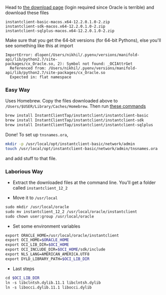 Head to [the download page](http://www.oracle.com/technetwork/topics/intel-macsoft-096467.html) (login required since Oracle is terrible) and download these files 

    instantclient-basic-macos.x64-12.2.0.1.0-2.zip
    instantclient-sdk-macos.x64-12.2.0.1.0-2.zip
    instantclient-sqlplus-macos.x64-12.2.0.1.0-2.zip

Make sure that you get the 64-bit versions (for 64-bit Pythons), else you'll see something like this at import

    ImportError: dlopen(/Users/nikhil/.pyenv/versions/manifold-api/lib/python2.7/site-packages/cx_Oracle.so, 2): Symbol not found: _OCIAttrGet  
      Referenced from: /Users/nikhil/.pyenv/versions/manifold-api/lib/python2.7/site-packages/cx_Oracle.so  
      Expected in: flat namespace

### Easy Way

Uses Homebrew. Copy the files downloaded above to `/Users/$USER/Library/Caches/Homebrew`. Then run [these commands](https://github.com/InstantClientTap/homebrew-instantclient)

```bash
brew install InstantClientTap/instantclient/instantclient-basic
brew install InstantClientTap/instantclient/instantclient-sdk
brew install InstantClientTap/instantclient/instantclient-sqlplus
```

Done! To set up `tnsnames.ora`,

```bash
mkdir -p /usr/local/opt/instantclient-basic/network/admin
touch /usr/local/opt/instantclient-basic/network/admin/tnsnames.ora
```

and add stuff to that file.

### Laborious Way

* Extract the downloaded files at the command line. You'll get a folder called `instantclient_12_2`

* Move it to `/usr/local`

```bash
sudo mkdir /usr/local/oracle  
sudo mv instantclient_12_2 /usr/local/oracle/instantclient  
sudo chown user:group /usr/local/oracle
```

* Set some environment variables

```bash
export ORACLE_HOME=/usr/local/oracle/instantclient  
export OCI_HOME=$ORACLE_HOME  
export OCI_LIB_DIR=$OCI_HOME  
export OCI_INCLUDE_DIR=$OCI_HOME/sdk/include  
export NLS_LANG=AMERICAN_AMERICA.UTF8  
export DYLD_LIBRARY_PATH=$OCI_LIB_DIR
```

* Last steps

```bash
cd $OCI_LIB_DIR  
ln -s libclntsh.dylib.11.1 libclntsh.dylib  
ln -s libocci.dylib.11.1 libocci.dylib
```
